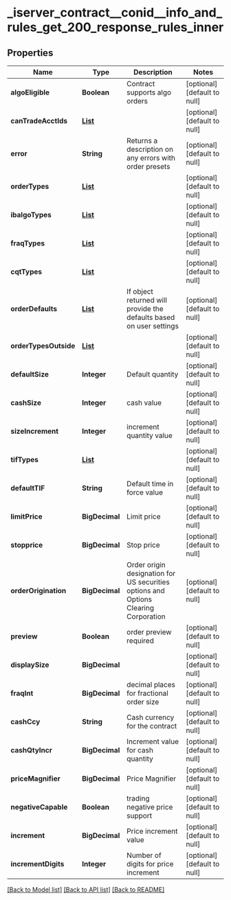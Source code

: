 # _iserver_contract__conid__info_and_rules_get_200_response_rules_inner
## Properties

| Name | Type | Description | Notes |
|------------ | ------------- | ------------- | -------------|
| **algoEligible** | **Boolean** | Contract supports algo orders | [optional] [default to null] |
| **canTradeAcctIds** | [**List**](_iserver_contract_rules_post_200_response_rules_inner_canTradeAcctIds_inner.md) |  | [optional] [default to null] |
| **error** | **String** | Returns a description on any errors with order presets | [optional] [default to null] |
| **orderTypes** | [**List**](_iserver_contract_rules_post_200_response_rules_inner_orderTypes_inner.md) |  | [optional] [default to null] |
| **ibalgoTypes** | [**List**](_iserver_contract_rules_post_200_response_rules_inner_ibalgoTypes_inner.md) |  | [optional] [default to null] |
| **fraqTypes** | [**List**](_iserver_contract_rules_post_200_response_rules_inner_fraqTypes_inner.md) |  | [optional] [default to null] |
| **cqtTypes** | [**List**](_iserver_contract_rules_post_200_response_rules_inner_cqtTypes_inner.md) |  | [optional] [default to null] |
| **orderDefaults** | [**List**](_iserver_contract_rules_post_200_response_rules_inner_orderDefaults_inner.md) | If object returned will provide the defaults based on user settings | [optional] [default to null] |
| **orderTypesOutside** | [**List**](_iserver_contract_rules_post_200_response_rules_inner_orderTypesOutside_inner.md) |  | [optional] [default to null] |
| **defaultSize** | **Integer** | Default quantity | [optional] [default to null] |
| **cashSize** | **Integer** | cash value | [optional] [default to null] |
| **sizeIncrement** | **Integer** | increment quantity value | [optional] [default to null] |
| **tifTypes** | [**List**](_iserver_contract_rules_post_200_response_rules_inner_tifTypes_inner.md) |  | [optional] [default to null] |
| **defaultTIF** | **String** | Default time in force value | [optional] [default to null] |
| **limitPrice** | **BigDecimal** | Limit price | [optional] [default to null] |
| **stopprice** | **BigDecimal** | Stop price | [optional] [default to null] |
| **orderOrigination** | **BigDecimal** | Order origin designation for US securities options and Options Clearing Corporation | [optional] [default to null] |
| **preview** | **Boolean** | order preview required | [optional] [default to null] |
| **displaySize** | **BigDecimal** |  | [optional] [default to null] |
| **fraqInt** | **BigDecimal** | decimal places for fractional order size | [optional] [default to null] |
| **cashCcy** | **String** | Cash currency for the contract | [optional] [default to null] |
| **cashQtyIncr** | **BigDecimal** | Increment value for cash quantity | [optional] [default to null] |
| **priceMagnifier** | **BigDecimal** | Price Magnifier | [optional] [default to null] |
| **negativeCapable** | **Boolean** | trading negative price support | [optional] [default to null] |
| **increment** | **BigDecimal** | Price increment value | [optional] [default to null] |
| **incrementDigits** | **Integer** | Number of digits for price increment | [optional] [default to null] |

[[Back to Model list]](../README.md#documentation-for-models) [[Back to API list]](../README.md#documentation-for-api-endpoints) [[Back to README]](../README.md)

